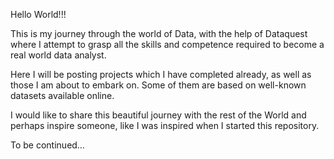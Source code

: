 Hello World!!!

This is my journey through the world of Data, with the help of Dataquest where I attempt to grasp all the skills and competence required to become a real world data analyst. 

Here I will be posting  projects which I have completed already, as well as those I am about to embark on. Some of them are based on well-known datasets available online. 

I would like to share this beautiful journey with the rest of the World and perhaps inspire someone, like I was inspired when I started this repository. 

To be continued…
